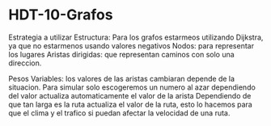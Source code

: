 # HDT-10-Grafos

Estrategia a utilizar 
Estructura:
  Para los grafos estarmeos utilizando Dijkstra, ya que no estarmenos usando valores negativos
  Nodos: para representar los lugares 
  Aristas dirigidas: que representan caminos con solo una direccion.
  
  Pesos Variables: los valores de las aristas cambiaran depende de la situacion.
    Para simular solo escogeremos un numero al azar dependiendo del valor actualiza automaticamente el valor de la arista
    Dependiendo de que tan larga es la ruta actualiza el valor de la ruta, esto lo hacemos para que el clima y el trafico si puedan afectar la velocidad de una ruta.
